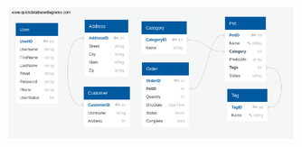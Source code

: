 ![DBDiagram](https://github.com/vsraccubits/swagger-petstore/blob/feature-drf-spectacular/docs/static/database_diagram.png)